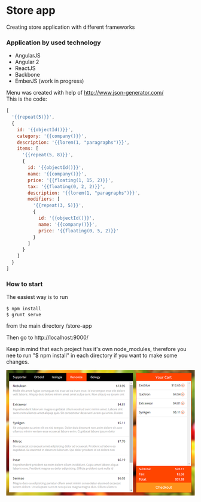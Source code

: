 # Store app

Creating store application with different frameworks

### Application by used technology
* AngularJS
* Angular 2
* ReactJS
* Backbone
* EmberJS (work in progress)


Menu was created with help of http://www.json-generator.com/<br>
This is the code:
```javascript
[
  '{{repeat(5)}}',
  {
    id: '{{objectId()}}',
    category: '{{company()}}',
    description: '{{lorem(1, "paragraphs")}}',
    items: [
      '{{repeat(5, 8)}}',
      {
		id: '{{objectId()}}',
        name: '{{company()}}',
        price: '{{floating(1, 15, 2)}}',
        tax: '{{floating(0, 2, 2)}}',
        description: '{{lorem(1, "paragraphs")}}',
        modifiers: [
          '{{repeat(3, 5)}}',
          {
            id: '{{objectId()}}',
			name: '{{company()}}',
			price: '{{floating(0, 5, 2)}}'
          }
        ]
      }
    ]
  }
]
```

### How to start
The easiest way is to run
```
$ npm install
$ grunt serve
```
from the main directory /store-app

Then go to http://localhost:9000/

Keep in mind that each project has it's own node_modules, therefore you nee to run "$ npm install" in each directory if you want to make some changes.

![alt tag](https://github.com/artemdemo/store-app/blob/master/_img/store-app.png)